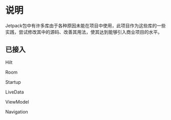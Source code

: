 # 说明
Jetpack包中有许多库由于各种原因未能在项目中使用，此项目作为这些库的一些实践，尝试修改其中的源码、改善其用法，使其达到能够引入商业项目的水平。

## 已接入

Hilt

Room

Startup

LiveData

ViewModel

Navigation



